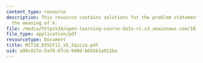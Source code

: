 ```yaml
---
content_type: resource
description: This resource contains solutions for the problem statements related to
  the meaning of k.
file: /media/https%3A/open-learning-course-data-rc.s3.amazonaws.com/18-03sc-differential-equations-fall-2011/a96c837e5af887cb9d0db69161a011ba_MIT18_03SCF11_s5_2quiza.pdf
file_type: application/pdf
resourcetype: Document
title: MIT18_03SCF11_s5_2quiza.pdf
uid: a96c837e-5af8-87cb-9d0d-b69161a011ba
---
```

